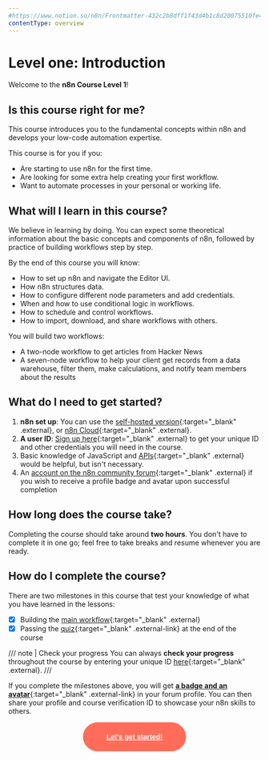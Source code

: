 ```yaml
---
#https://www.notion.so/n8n/Frontmatter-432c2b8dff1f43d4b1c8d20075510fe4
contentType: overview
---
```


# Level one: Introduction

Welcome to the **n8n Course Level 1**!


## Is this course right for me?

This course introduces you to the fundamental concepts within n8n and develops your low-code automation expertise.

This course is for you if you:

- Are starting to use n8n for the first time.
- Are looking for some extra help creating your first workflow.
- Want to automate processes in your personal or working life.


## What will I learn in this course?

We believe in learning by doing. You can expect some theoretical information about the basic concepts and components of n8n, followed by practice of building workflows step by step.

By the end of this course you will know:

- How to set up n8n and navigate the Editor UI.
- How n8n structures data.
- How to configure different node parameters and add credentials.
- When and how to use conditional logic in workflows.
- How to schedule and control workflows.
- How to import, download, and share workflows with others.

You will build two workflows:

- A two-node workflow to get articles from Hacker News
- A seven-node workflow to help your client get records from a data warehouse, filter them, make calculations, and notify team members about the results

## What do I need to get started?

1. **n8n set up**: You can use the [self-hosted version](/hosting/installation/npm.md){:target="_blank" .external}, or [n8n Cloud](/manage-cloud/overview.md){:target="_blank" .external}.
2. **A user ID**: [Sign up here](https://n8n-community.typeform.com/to/PDEMrevI){:target="_blank" .external} to get your unique ID and other credentials you will need in the course.
3. Basic knowledge of JavaScript and [APIs](https://n8n.io/blog/what-are-apis-how-to-use-them-with-no-code/){:target="_blank" .external} would be helpful, but isn't necessary.
4. An [account on the n8n community forum](https://community.n8n.io/){:target="_blank" .external} if you wish to receive a profile badge and avatar upon successful completion

## How long does the course take?

Completing the course should take around **two hours**. You don't have to complete it in one go; feel free to take breaks and resume whenever you are ready.

## How do I complete the course?

There are two milestones in this course that test your knowledge of what you have learned in the lessons:

- [x] Building the [main workflow](/courses/level-one/chapter-5/chapter-5.1.md){:target="_blank" .external}
- [x] Passing the [quiz](https://n8n-community.typeform.com/to/JMoBXeGA){:target="_blank" .external-link} at the end of the course

/// note | Check your progress
You can always **check your progress** throughout the course by entering your unique ID [here](https://internal.users.n8n.cloud/webhook/course-level-1/verify){:target="_blank" .external}.
///

If you complete the milestones above, you will get [**a badge and an avatar**](https://community.n8n.io/badges/104/completed-n8n-course-level-1){:target="_blank" .external-link} in your forum profile. You can then share your profile and course verification ID to showcase your n8n skills to others.

<div style="text-align:center;">
	<button style="font-weight: 600;padding: 20px 46px;border-radius: 30px;color: #fff;background-color: #ff6d5a;border-color: #ff6d5a;border: 1px solid #ff6d5a;font-size: 14px;"><a href="/courses/level-one/chapter-1/" style="color: #fff;">Let's get started!</a></button>
</div>
